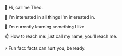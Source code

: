 👋 Hi, call me Theo.

👀 I’m interested in all things I'm interested in.

🌱 I’m currently learning something I like.

📫 How to reach me: just call my name, you'll reach me.

⚡ Fun fact: facts can hurt you, be ready.

<!---
TheoElf/TheoElf is a ✨ special ✨ repository because its `README.md` (this file) appears on your GitHub profile.
You can click the Preview link to take a look at your changes.
--->
